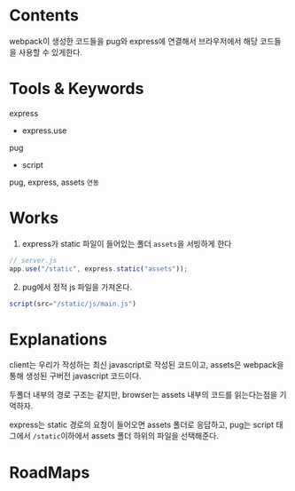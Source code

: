 

# Contents

webpack이 생성한 코드들을 pug와 express에 연결해서 
브라우저에서 해당 코드들을 사용할 수 있게한다.
# Tools &  Keywords

express
- express.use

pug
- script


pug, express, assets `연동`


# Works


1. express가 static 파일이 들어있는 폴더 `assets`을 서빙하게 한다
```js
// server.js
app.use("/static", express.static("assets"));
```

2. pug에서 정적 js 파일을 가져온다.
```js
script(src="/static/js/main.js")
```

# Explanations


client는 우리가 작성하는 최신 javascript로 작성된 코드이고,
assets은 webpack을 통해 생성된 구버전 javascript 코드이다.

두폴더 내부의 경로 구조는 같지만, browser는 assets 내부의 코드를 읽는다는점을 기억하자.


express는 static 경로의 요청이 들어오면 assets 폴더로 응답하고,
pug는 script 태그에서 `/static`이하에서 assets 폴더 하위의 파일을 선택해준다.

# RoadMaps